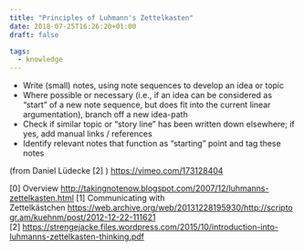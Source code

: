 ```yaml
---
title: "Principles of Luhmann's Zettelkasten"
date: 2018-07-25T16:26:20+01:00
draft: false

tags: 
  - knowledge
---
```


*   Write (small) notes, using note sequences to develop an idea or topic
*   Where possible or necessary (i.e., if an idea can be considered as “start” of a new note sequence, but does fit into the current linear argumentation), branch off a new idea-path
*   Check if similar topic or “story line” has been written down elsewhere; if yes, add manual links / references
*   Identify relevant notes that function as “starting” point and tag these notes

(from Daniel Lüdecke [2] ) https://vimeo.com/173128404

[0] Overview http://takingnotenow.blogspot.com/2007/12/luhmanns-zettelkasten.html
[1] Communicating with Zettelkästchen https://web.archive.org/web/20131228195930/http://scriptogr.am/kuehnm/post/2012-12-22-111621
[2] https://strengejacke.files.wordpress.com/2015/10/introduction-into-luhmanns-zettelkasten-thinking.pdf
